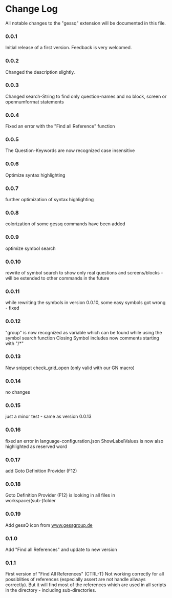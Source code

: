 # Change Log
All notable changes to the "gessq" extension will be documented in this file.

### 0.0.1
Initial release of a first version. Feedback is very welcomed.

### 0.0.2
Changed the description slightly.

### 0.0.3
Changed search-String to find only question-names and no block, screen or opennumformat statements

### 0.0.4
Fixed an error with the "Find all Reference" function

### 0.0.5
The Question-Keywords are now recognized case insensitive

### 0.0.6
Optimize syntax highlighting

### 0.0.7
further optimization of syntax highlighting

### 0.0.8
colorization of some gessq commands have been added

### 0.0.9
optimize symbol search

### 0.0.10
rewrite of symbol search to show only real questions and screens/blocks - will be extended to other commands in the future

### 0.0.11
while rewriting the symbols in version 0.0.10, some easy symbols got wrong - fixed

### 0.0.12
"group" is now recognized as variable which can be found while using the symbol search function
Closing Symbol includes now comments starting with "/*"

### 0.0.13
New snippet check_grid_open (only valid with our GN macro)

### 0.0.14
no changes

### 0.0.15
just a minor test - same as version 0.0.13

### 0.0.16
fixed an error in language-configuration.json
ShowLabelValues is now also highlighted as reserved word

### 0.0.17
add Goto Definition Provider (F12)

### 0.0.18
Goto Definition Provider (F12) is looking in all files in workspace/(sub-)folder

### 0.0.19
Add gessQ icon from www.gessgroup.de

### 0.1.0
Add "Find all References" and update to new version

### 0.1.1
First version of "Find All References" (CTRL-T)
Not working correctly for all possiblities of references (especially assert are 
not handle allways correctly). But it will find most of the references which 
are used in all scripts in the directory - including sub-directories.
